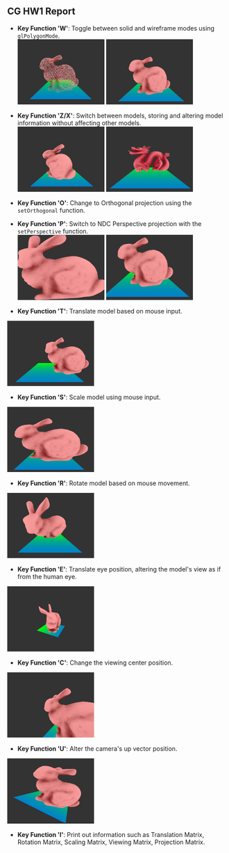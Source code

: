 ## CG HW1 Report

- **Key Function 'W'**: Toggle between solid and wireframe modes using `glPolygonMode`. \
<img src="pic/image.png" alt="drawing" width="200" height="150"/> <img src="pic/image-1.png" alt="drawing" width="200" height="150"/>


- **Key Function 'Z/X'**: Switch between models, storing and altering model information without affecting other models. \
<img src="pic/image-2.png" alt="drawing" width="200" height="150"/> <img src="pic/image-3.png" alt="drawing" width="200" height="150"/>


- **Key Function 'O'**: Change to Orthogonal projection using the `setOrthogonal` function.
- **Key Function 'P'**: Switch to NDC Perspective projection with the `setPerspective` function. \
<img src="pic/image-4.png" alt="drawing" width="200" height="150"/> <img src="pic/image-5.png" alt="drawing" width="200" height="150"/>

- **Key Function 'T'**: Translate model based on mouse input. 
<img src="pic/image-6.png" alt="drawing" width="200" height="150"/>

- **Key Function 'S'**: Scale model using mouse input.
<img src="pic/image-7.png" alt="drawing" width="200" height="150"/>

- **Key Function 'R'**: Rotate model based on mouse movement. 
<img src="pic/image-8.png" alt="drawing" width="200" height="150"/>

- **Key Function 'E'**: Translate eye position, altering the model's view as if from the human eye.
<img src="pic/image-9.png" alt="drawing" width="200" height="150"/>

- **Key Function 'C'**: Change the viewing center position.
<img src="pic/image-10.png" alt="drawing" width="200" height="150"/>

- **Key Function 'U'**: Alter the camera's up vector position. 
<img src="pic/image-11.png" alt="drawing" width="200" height="150"/>

- **Key Function 'I'**: Print out information such as Translation Matrix, Rotation Matrix, Scaling Matrix, Viewing Matrix, Projection Matrix.

